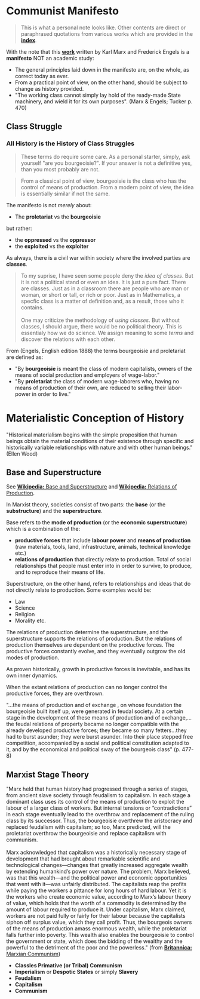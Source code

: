 # Communist Manifesto

> This is what a personal note looks like. Other contents are direct or paraphrased quotations from various works which are provided in the [**index**](./00-index.md).

With the note that this [**work**](https://www.marxists.org/admin/books/manifesto/Manifesto.pdf) written by Karl Marx and Frederick Engels is a **manifesto** NOT an academic study:

* The general principles laid down in the manifesto are, on the whole, as correct today as ever.
* From a practical point of view, on the other hand, should be subject to change as history provided.
* "The working class cannot simply lay hold of the ready-made State machinery, and wield it for its own purposes". (Marx & Engels; Tucker p. 470)

<!-- ### The Outline of the Manifesto

1. Class Struggle
2. Proleterian Measures
3. Criticisms of other types of Socialism
4. Communist tactics -->

## Class Struggle

### All History is the History of Class Struggles

> These terms do require some care. As a personal starter, simply, ask yourself "are you bourgeoisie?". If your answer is not a definitive yes, than you most probably are not.

> From a classical point of view, bourgeoisie is the class who has the control of means of production. From a modern point of view, the idea is essentially similar if not the same.

The manifesto is not _merely_ about:

* The **proletariat** vs the **bourgeoisie**

but rather:

* the **oppressed** vs the **oppressor**
* the **exploited** vs the **exploiter**

As always, there is a civil war within society where the involved parties are **classes**.

> To my suprise, I have seen some people deny the _idea of classes_. But it is not a political stand or even an idea. It is just a pure fact. There are classes. Just as in a classroom there are people who are man or woman, or short or tall, or rich or poor. Just as in Mathematics, a specfic class is a matter of definition and, as a result, those who it contains.
\
\
One may criticize the methodology of _using classes_. But without classes, I should argue, there would be no political theory. This is essentialy how we do science. We assign meaning to some _terms_ and discover the relations with each other.

From (Engels, English edition 1888) the terms bourgeoisie and proletariat are defined as:

* "By **bourgeoisie** is meant the class of modern capitalists, owners of the means of social production and employers of wage-labor."
* "By **proletariat** the class of modern wage-laborers who, having no means of production of their own, are reduced to selling their labor-power in order to live."

<!-- todo -->

# Materialistic Conception of History

"Historical materialism begins with the simple proposition that human beings obtain the material conditions of their existence through specific and historically variable relationships with nature and with other human beings." (Ellen Wood)

## Base and Superstructure

See [**Wikipedia:** Base and Superstructure]( https://en.wikipedia.org/wiki/Base_and_superstructure) and [**Wikipedia:** Relations of Production]( https://en.wikipedia.org/wiki/Relations_of_production).

In Marxist theory, societies consist of two parts: the **base** (or the **substructure**) and the **superstructure**.

Base refers to the **mode of production** (or the **economic superstructure**) which is a combination of the:

* **productive forces** that include **labour power** and **means of production** (raw materials, tools, land, infrastructure, animals, technical knowledge etc.)
* **relations of production** that directly relate to production. Total of social relationships that people must enter into in order to survive, to produce, and to reproduce their means of life.

Superstructure, on the other hand, refers to relationships and ideas that do not directly relate to production. Some examples would be:

* Law
* Science
* Religion
* Morality etc.

The relations of production determine the superstructure, and the superstructure supports the relations of production. But the relations of production themselves are dependent on the productive forces. The productive forces constantly evolve, and they eventually outgrow the old modes of production.

As proven historically, growth in productive forces is inevitable, and has its own inner dynamics.

When the extant relations of production can no longer control the productive forces, they are overthrown.

"...the means of production and of exchange , on whose foundation the bourgeoisie built itself up, were generated in feudal society. At a certain stage in the development of these means of production and of exchange,…the feudal relations of property became no longer compatible with the already developed productive forces; they became so many fetters...they had to burst asunder; they were burst asunder. Into their place stepped free competition, accompanied by a social and political constitution adapted to it, and by the economical and political sway of the bourgeois class" (p. 477-8)

## Marxist Stage Theory

"Marx held that human history had progressed through a series of stages, from ancient slave society through feudalism to capitalism. In each stage a dominant class uses its control of the means of production to exploit the labour of a larger class of workers. But internal tensions or “contradictions” in each stage eventually lead to the overthrow and replacement of the ruling class by its successor. Thus, the bourgeoisie overthrew the aristocracy and replaced feudalism with capitalism; so too, Marx predicted, will the proletariat overthrow the bourgeoisie and replace capitalism with communism.
\
\
Marx acknowledged that capitalism was a historically necessary stage of development that had brought about remarkable scientific and technological changes—changes that greatly increased aggregate wealth by extending humankind’s power over nature. The problem, Marx believed, was that this wealth—and the political power and economic opportunities that went with it—was unfairly distributed. The capitalists reap the profits while paying the workers a pittance for long hours of hard labour. Yet it is the workers who create economic value, according to Marx’s labour theory of value, which holds that the worth of a commodity is determined by the amount of labour required to produce it. Under capitalism, Marx claimed, workers are not paid fully or fairly for their labour because the capitalists siphon off surplus value, which they call profit. Thus, the bourgeois owners of the means of production amass enormous wealth, while the proletariat falls further into poverty. This wealth also enables the bourgeoisie to control the government or state, which does the bidding of the wealthy and the powerful to the detriment of the poor and the powerless." (from [**Britannica:** Marxian Communism](https://www.britannica.com/topic/communism/Marxian-communism))

* **Classles Primative (or Tribal) Communism**
* **Imperialism** or **Despotic States** or simply **Slavery**
* **Feudalism**
* **Capitalism**
* **Communism**

<!-- When the extant relations of production can no longer control the productive forces, they are overthrown. -->

